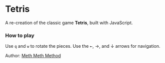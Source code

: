 # Tetris
A re-creation of the classic game **Tetris**, built with JavaScript.

### How to play
Use `q` and `w` to rotate the pieces. Use the <kbd>&#8592;</kbd>, &#8594;, and &#8595; arrows for navigation.

Author: [Meth Meth Method](https://meth.js.org)
